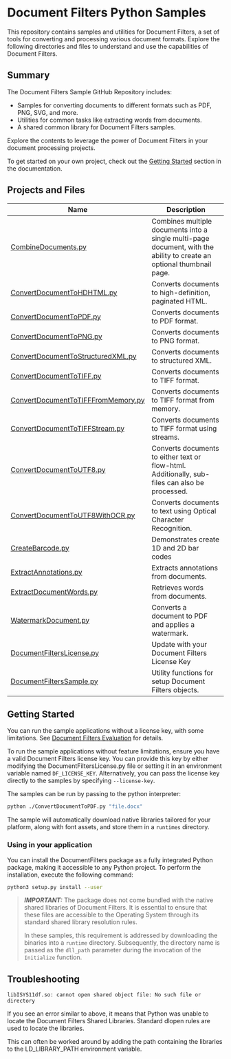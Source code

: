# Document Filters Python Samples

This repository contains samples and utilities for Document Filters, a set of
tools for converting and processing various document formats. Explore the
following directories and files to understand and use the capabilities of
Document Filters.

## Summary

The Document Filters Sample GitHub Repository includes:

- Samples for converting documents to different formats such as PDF, PNG, SVG,
  and more.
- Utilities for common tasks like extracting words from documents.
- A shared common library for Document Filters samples.

Explore the contents to leverage the power of Document Filters in your document
processing projects.

To get started on your own project, check out the [Getting
Started](https://docs.hyland.com/DocumentFilters/en_US/Print/getting_started_with_document_filters/create_a_python_api_application.html)
section in the documentation.

## Projects and Files

| Name                                                                       | Description                                                                                                           |
| -------------------------------------------------------------------------- | --------------------------------------------------------------------------------------------------------------------- |
| [CombineDocuments.py](./CombineDocuments.py)                               | Combines multiple documents into a single multi-page document, with the ability to create an optional thumbnail page. |
| [ConvertDocumentToHDHTML.py](./ConvertDocumentToHDHTML.py)                 | Converts documents to high-definition, paginated HTML.                                                                |
| [ConvertDocumentToPDF.py](./ConvertDocumentToPDF.py)                       | Converts documents to PDF format.                                                                                     |
| [ConvertDocumentToPNG.py](./ConvertDocumentToPNG.py)                       | Converts documents to PNG format.                                                                                     |
| [ConvertDocumentToStructuredXML.py](./ConvertDocumentToStructuredXML.py)   | Converts documents to structured XML.                                                                                 |
| [ConvertDocumentToTIFF.py](./ConvertDocumentToTIFF.py)                     | Converts documents to TIFF format.                                                                                    |
| [ConvertDocumentToTIFFFromMemory.py](./ConvertDocumentToTIFFFromMemory.py) | Converts documents to TIFF format from memory.                                                                        |
| [ConvertDocumentToTIFFStream.py](./ConvertDocumentToTIFFStream.py)         | Converts documents to TIFF format using streams.                                                                      |
| [ConvertDocumentToUTF8.py](./ConvertDocumentToUTF8.py)                     | Converts documents to either text or flow-html. Additionally, sub-files can also be processed.                        |
| [ConvertDocumentToUTF8WithOCR.py](./ConvertDocumentToUTF8WithOCR.py)       | Converts documents to text using Optical Character Recognition.                                                       |
| [CreateBarcode.py](./CreateBarcode.py)                                     | Demonstrates create 1D and 2D bar codes                                                                               |
| [ExtractAnnotations.py](./ExtractAnnotations.py)                           | Extracts annotations from documents.                                                                                  |
| [ExtractDocumentWords.py](./ExtractDocumentWords.py)                       | Retrieves words from documents.                                                                                       |
| [WatermarkDocument.py](./WatermarkDocument.pt)                             | Converts a document to PDF and applies a watermark.                                                                   |
| [DocumentFiltersLicense.py](./DocumentFiltersLicense.py)                   | Update with your Document Filters License Key                                                                         |
| [DocumentFiltersSample.py](./DocumentFiltersSample.py)                     | Utility functions for setup Document Filters objects.                                                                 |

## Getting Started

You can run the sample applications without a license key, with some limitations.  See [Document Filters Evaluation](../../EVAL.md) for details.

To run the sample applications without feature limitations, ensure you have a valid Document Filters
license key. You can provide this key by either modifying the
DocumentFiltersLicense.py file or setting it in an environment variable named
`DF_LICENSE_KEY`. Alternatively, you can pass the license key directly to the
samples by specifying `--license-key`.

The samples can be run by passing to the python interpreter:

```bash
python ./ConvertDocumentToPDF.py "file.docx"
```

The sample will automatically download native libraries tailored for your
platform, along with font assets, and store them in a `runtimes` directory.

### Using in your application

You can install the DocumentFilters package as a fully integrated Python
package, making it accessible to any Python project. To perform the
installation, execute the following command:

```bash
python3 setup.py install --user
```

> **_IMPORTANT:_** The package does not come bundled with the native shared
> libraries of Document Filters. It is essential to ensure that these files are
> accessible to the Operating System through its standard shared library
> resolution rules.
>
> In these samples, this requirement is addressed by downloading the binaries
> into a `runtime` directory. Subsequently, the directory name is passed as the
> `dll_path` parameter during the invocation of the `Initialize` function.


<!-- 

You must install the python bindings before you can run the samples.

```bash
python setup.sh install --user
``` -->

## Troubleshooting

`libISYS11df.so: cannot open shared object file: No such file or directory`

If you see an error similar to above, it means that Python was unable to locate
the Document Filters Shared Libraries. Standard dlopen rules are used to locate
the libraries.

This can often be worked around by adding the path containing the libraries to
the LD_LIBRARY_PATH environment variable.
